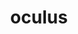 ---
title: oculus
meaning: eye
ch: body
pos: noun
stem: ocul
genend: ī
abbgender: m.
abbgender2: masc.
gender: masculine
declension: second
---